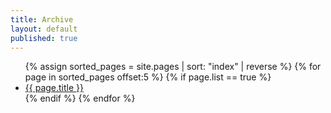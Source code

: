 ```yaml
---
title: Archive
layout: default
published: true
---
```

<ul class="index_menu">
  {% assign sorted_pages = site.pages | sort: "index" | reverse %}
  {% for page in sorted_pages offset:5 %}
    {% if page.list == true %}
      <li>
        <a href="{{ page.permalink }}">{{ page.title }}</a>
      </li>
    {% endif %}
  {% endfor %}
  <div style="clear: both;"></div>
</ul>
